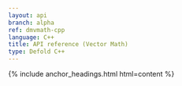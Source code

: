 ```yaml
---
layout: api
branch: alpha
ref: dmvmath-cpp
language: C++
title: API reference (Vector Math)
type: Defold C++
---
```

{% include anchor_headings.html html=content %}